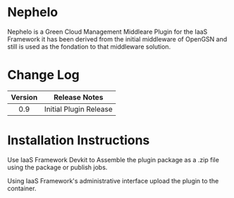 Nephelo
=======

Nephelo is a Green Cloud Management Middleare Plugin for the IaaS Framework
it has been derived from the initial middleware of OpenGSN and still is used
as the fondation to that middleware solution.


Change Log
===========
|Version |   Release Notes |
|:------:|:---------------:|
|0.9     |   Initial Plugin Release  |


Installation Instructions
=========================

Use IaaS Framework Devkit to Assemble the plugin package as a .zip file using the package or publish jobs.

Using IaaS Framework's administrative interface upload the plugin to the container.


